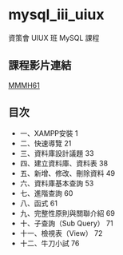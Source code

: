 # mysql_iii_uiux
資策會 UIUX 班 MySQL 課程

## 課程影片連結
[MMMH61](https://www.youtube.com/playlist?list=PLV4FeK54eNbzDZLD50LFpkI3AZ4FJ-j8o "MMMH61")

## 目次
- 一、XAMPP安裝	1
- 二、快速導覽	21
- 三、資料庫設計議題	33
- 四、建立資料庫、資料表	38
- 五、新增、修改、刪除資料	49
- 六、資料庫基本查詢	53
- 七、進階查詢	60
- 八、函式	61
- 九、完整性原則與關聯介紹	69
- 十、子查詢（Sub Query）	71
- 十一、檢視表（View）	72
- 十二、牛刀小試	76